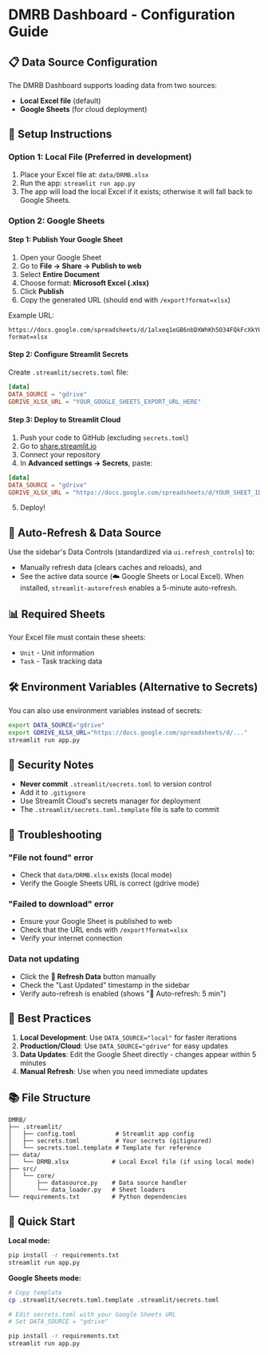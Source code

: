 # DMRB Dashboard - Configuration Guide

## 📋 Data Source Configuration

The DMRB Dashboard supports loading data from two sources:
- **Local Excel file** (default)
- **Google Sheets** (for cloud deployment)

## 🔧 Setup Instructions

### Option 1: Local File (Preferred in development)

1. Place your Excel file at: `data/DRMB.xlsx`
2. Run the app: `streamlit run app.py`
3. The app will load the local Excel if it exists; otherwise it will fall back to Google Sheets.

### Option 2: Google Sheets

#### Step 1: Publish Your Google Sheet

1. Open your Google Sheet
2. Go to **File → Share → Publish to web**
3. Select **Entire Document**
4. Choose format: **Microsoft Excel (.xlsx)**
5. Click **Publish**
6. Copy the generated URL (should end with `/export?format=xlsx`)

Example URL:
```
https://docs.google.com/spreadsheets/d/1alxeq1eGB6nbDXWhKh5O34FQkFcXkYOI/export?format=xlsx
```

#### Step 2: Configure Streamlit Secrets

Create `.streamlit/secrets.toml` file:

```toml
[data]
DATA_SOURCE = "gdrive"
GDRIVE_XLSX_URL = "YOUR_GOOGLE_SHEETS_EXPORT_URL_HERE"
```

#### Step 3: Deploy to Streamlit Cloud

1. Push your code to GitHub (excluding `secrets.toml`)
2. Go to [share.streamlit.io](https://share.streamlit.io)
3. Connect your repository
4. In **Advanced settings → Secrets**, paste:

```toml
[data]
DATA_SOURCE = "gdrive"
GDRIVE_XLSX_URL = "https://docs.google.com/spreadsheets/d/YOUR_SHEET_ID/export?format=xlsx"
```

5. Deploy!

## 🔄 Auto-Refresh & Data Source

Use the sidebar's Data Controls (standardized via `ui.refresh_controls`) to:
- Manually refresh data (clears caches and reloads), and
- See the active data source (☁️ Google Sheets or Local Excel).
When installed, `streamlit-autorefresh` enables a 5-minute auto-refresh.

## 📊 Required Sheets

Your Excel file must contain these sheets:
- `Unit` - Unit information
- `Task` - Task tracking data

## 🛠️ Environment Variables (Alternative to Secrets)

You can also use environment variables instead of secrets:

```bash
export DATA_SOURCE="gdrive"
export GDRIVE_XLSX_URL="https://docs.google.com/spreadsheets/d/..."
streamlit run app.py
```

## 🔐 Security Notes

- **Never commit** `.streamlit/secrets.toml` to version control
- Add it to `.gitignore`
- Use Streamlit Cloud's secrets manager for deployment
- The `.streamlit/secrets.toml.template` file is safe to commit

## 📝 Troubleshooting

### "File not found" error
- Check that `data/DRMB.xlsx` exists (local mode)
- Verify the Google Sheets URL is correct (gdrive mode)

### "Failed to download" error
- Ensure your Google Sheet is published to web
- Check that the URL ends with `/export?format=xlsx`
- Verify your internet connection

### Data not updating
- Click the **🔄 Refresh Data** button manually
- Check the "Last Updated" timestamp in the sidebar
- Verify auto-refresh is enabled (shows "🔁 Auto-refresh: 5 min")

## 🎯 Best Practices

1. **Local Development**: Use `DATA_SOURCE="local"` for faster iterations
2. **Production/Cloud**: Use `DATA_SOURCE="gdrive"` for easy updates
3. **Data Updates**: Edit the Google Sheet directly - changes appear within 5 minutes
4. **Manual Refresh**: Use when you need immediate updates

## 📚 File Structure

```
DMRB/
├── .streamlit/
│   ├── config.toml           # Streamlit app config
│   ├── secrets.toml          # Your secrets (gitignored)
│   └── secrets.toml.template # Template for reference
├── data/
│   └── DRMB.xlsx            # Local Excel file (if using local mode)
├── src/
│   └── core/
│       ├── datasource.py    # Data source handler
│       └── data_loader.py   # Sheet loaders
└── requirements.txt         # Python dependencies
```

## 🚀 Quick Start

**Local mode:**
```bash
pip install -r requirements.txt
streamlit run app.py
```

**Google Sheets mode:**
```bash
# Copy template
cp .streamlit/secrets.toml.template .streamlit/secrets.toml

# Edit secrets.toml with your Google Sheets URL
# Set DATA_SOURCE = "gdrive"

pip install -r requirements.txt
streamlit run app.py
```
